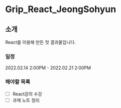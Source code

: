 # Grip_React_JeongSohyun

## 소개
React를 이용해 만든 첫 결과물입니다.

### 일정
2022.02.14 2:00PM - 2022.02.21 2:00PM

### 해야할 목록
- [ ] React강의 수강
- [ ] 과제 노트 정리
